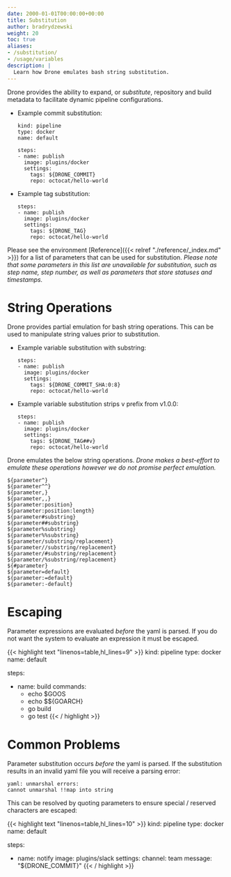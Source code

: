 ```yaml
---
date: 2000-01-01T00:00:00+00:00
title: Substitution
author: bradrydzewski
weight: 20
toc: true
aliases:
- /substitution/
- /usage/variables
description: |
  Learn how Drone emulates bash string substitution.
---
```


Drone provides the ability to expand, or _substitute_, repository and build metadata to facilitate dynamic pipeline configurations.

* Example commit substitution:
  ```
  kind: pipeline
  type: docker
  name: default

  steps:
  - name: publish
    image: plugins/docker
    settings:
      tags: ${DRONE_COMMIT}
      repo: octocat/hello-world
  ```

* Example tag substitution:

  ```
  steps:
  - name: publish
    image: plugins/docker
    settings:
      tags: ${DRONE_TAG}
      repo: octocat/hello-world
  ```

Please see the environment [Reference]({{< relref "./reference/_index.md" >}}) for a list of parameters that can be used for substitution. _Please note that some parameters in this list are unavailable for substitution, such as step name, step number, as well as parameters that store statuses and timestamps._

# String Operations

Drone provides partial emulation for bash string operations. This can be used to manipulate string values prior to substitution.

* Example variable substitution with substring:
  ```
  steps:
  - name: publish
    image: plugins/docker
    settings:
      tags: ${DRONE_COMMIT_SHA:0:8}
      repo: octocat/hello-world
  ```

* Example variable substitution strips v prefix from v1.0.0:
  ```
  steps:
  - name: publish
    image: plugins/docker
    settings:
      tags: ${DRONE_TAG##v}
      repo: octocat/hello-world
  ```

Drone emulates the below string operations. _Drone makes a best-effort to emulate these operations however we do not promise perfect emulation._


```
${parameter^}
${parameter^^}
${parameter,}
${parameter,,}
${parameter:position}
${parameter:position:length}
${parameter#substring}
${parameter##substring}
${parameter%substring}
${parameter%%substring}
${parameter/substring/replacement}
${parameter//substring/replacement}
${parameter/#substring/replacement}
${parameter/%substring/replacement}
${#parameter}
${parameter=default}
${parameter:=default}
${parameter:-default}
```


<!-- * `${parameter^}`
* `${parameter^^}`
* `${parameter,}`
* `${parameter,,}`
* `${parameter:position}`
* `${parameter:position:length}`
* `${parameter#substring}`
* `${parameter##substring}`
* `${parameter%substring}`
* `${parameter%%substring}`
* `${parameter/substring/replacement}`
* `${parameter//substring/replacement}`
* `${parameter/#substring/replacement}`
* `${parameter/%substring/replacement}`
* `${#parameter}`
* `${parameter=default}`
* `${parameter:=default}`
* `${parameter:-default}` -->

<!--
OPERATION	        | DESC
--------------------|---
`${param}`          | parameter substitution
`${param,}`         | parameter substitution with lowercase first char
`${param,,}`        | parameter substitution with lowercase
`${param^}`         | parameter substitution with uppercase first char
`${param^^}`        | parameter substitution with uppercase
`${param:pos}`      | parameter substitution with substring
`${param:pos:len}`  | parameter substitution with substring and length
`${param=default}`  | parameter substitution with default
`${param##prefix}`  | parameter substitution with prefix removal
`${param%%suffix}`  | parameter substitution with suffix removal
`${param/old/new}`  | parameter substitution with find and replace
-->

# Escaping

Parameter expressions are evaluated _before_ the yaml is parsed. If you do not want the system to evaluate an expression it must be escaped.

{{< highlight text "linenos=table,hl_lines=9" >}}
kind: pipeline
type: docker
name: default

steps:
- name: build
  commands:
  - echo $GOOS
  - echo $${GOARCH}
  - go build
  - go test
{{< / highlight >}}

# Common Problems

Parameter substitution occurs _before_ the yaml is parsed. If the substitution results in an invalid yaml file you will receive a parsing error:

```
yaml: unmarshal errors:
cannot unmarshal !!map into string
```

This can be resolved by quoting parameters to ensure special / reserved characters are escaped:

{{< highlight text "linenos=table,hl_lines=10" >}}
kind: pipeline
type: docker
name: default

steps:
- name: notify
  image: plugins/slack
  settings:
    channel: team
    message: "${DRONE_COMMIT}"
{{< / highlight >}}
